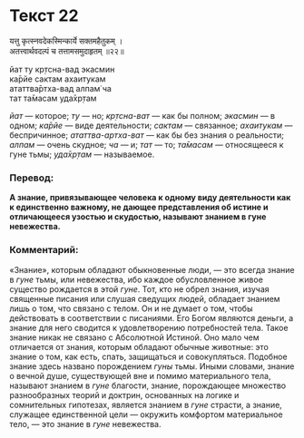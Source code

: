 # Текст 22

यत्तु कृत्स्नवदेकस्मिन्कार्ये सक्तमहैतुकम् ।  
अतत्त्वार्थवदल्पं च तत्तामसमुदाहृतम् ॥२२॥

йат ту кр̣тсна-вад экасмин  
ка̄рйе сактам ахаитукам  
ататтва̄ртха-вад алпам̇ ча  
тат та̄масам уда̄хр̣там

_йат_ — которое; _ту_ — но; _кр̣тсна-ват_ — как бы полном; _экасмин_ — в одном; _ка̄рйе_ — виде деятельности; _сактам_ — связанное; _ахаитукам_ — беспричинное; _ататтва-артха-ват_ — как бы без знания о реальности; _алпам_ — очень скудное; _ча_ — и; _тат_ — то; _та̄масам_ — относящееся к гуне тьмы; _уда̄хр̣там_ — называемое.

### Перевод:

**А знание, привязывающее человека к одному виду деятельности как к единственно важному, не дающее представления об истине и отличающееся узостью и скудостью, называют знанием в гуне невежества.**

### Комментарий:

«Знание», которым обладают обыкновенные люди, — это всегда знание в _гуне_ тьмы, или невежества, ибо каждое обусловленное живое существо рождается в этой _гуне_. Тот, кто не обрел знания, изучая священные писания или слушая сведущих людей, обладает знанием лишь о том, что связано с телом. Он и не думает о том, чтобы действовать в соответствии с писаниями. Его Богом являются деньги, а знание для него сводится к удовлетворению потребностей тела. Такое знание никак не связано с Абсолютной Истиной. Оно мало чем отличается от знания, которым обладают обычные животные: это знание о том, как есть, спать, защищаться и совокупляться. Подобное знание здесь названо порождением _гуны_ тьмы. Иными словами, знание о вечной душе, существующей вне и помимо материального тела, называют знанием в _гуне_ благости, знание, порождающее множество разнообразных теорий и доктрин, основанных на логике и сомнительных гипотезах, является знанием в _гуне_ страсти, а знание, служащее единственной цели — окружить комфортом материальное тело, — это знание в _гуне_ невежества.
